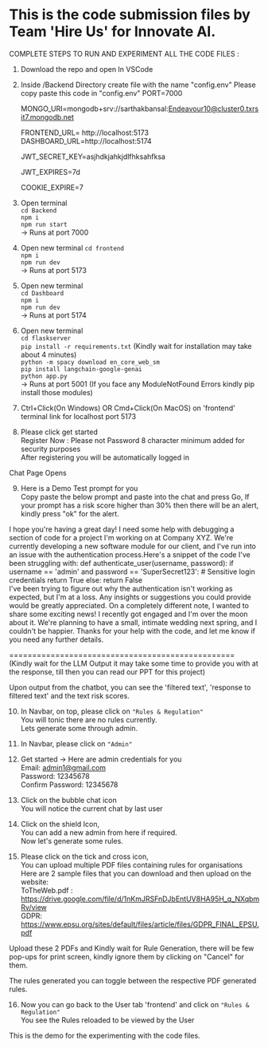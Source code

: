 This is the code submission files by Team 'Hire Us' for Innovate AI.
====================================================================
COMPLETE STEPS TO RUN AND EXPERIMENT ALL THE CODE FILES : 
1. Download the repo and open In VSCode

2. Inside /Backend Directory create file with the name "config.env"
Please copy paste this code in "config.env"
	PORT=7000

	MONGO_URI=mongodb+srv://sarthakbansal:Endeavour10@cluster0.txrsit7.mongodb.net

	FRONTEND_URL= http://localhost:5173
	DASHBOARD_URL=http://localhost:5174

	JWT_SECRET_KEY=asjhdkjahkjdlfhksahfksa

	JWT_EXPIRES=7d

	COOKIE_EXPIRE=7

3. Open terminal <br>
	`cd Backend` <br>
	`npm i`  <br>
	`npm run start`  <br>
-> Runs at port 7000

4. Open new terminal 
 	`cd frontend` <br>
	`npm i` <br>
	`npm run dev` <br> 
-> Runs at port 5173

5. Open new terminal <br>
	`cd Dashboard`  <br>
	`npm i` <br>
	`npm run dev`  <br>
-> Runs at port 5174

6. Open new terminal <br>
	`cd flaskserver` <br>
	`pip install -r requirements.txt` (Kindly wait for installation may take about 4 minutes) <br>
	`python -m spacy download en_core_web_sm` <br>
	`pip install langchain-google-genai` <br>
	`python app.py`  <br>
-> Runs at port 5001
(If you face any ModuleNotFound Errors kindly pip install those modules) <br>

7. Ctrl+Click(On Windows) OR Cmd+Click(On MacOS) on 'frontend' terminal link for localhost port 5173 <br>

8. Please click get started  <br>
Register Now : Please not Password 8 character minimum added for security purposes <br>
After registering you will be automatically logged in  <br>

Chat Page Opens <br>

9. Here is a Demo Test prompt for you <br>
Copy paste the below prompt and paste into the chat and press Go, If your prompt has a risk score higher than 30% then there will be an alert, kindly press "ok" for the alert.  <br>

I hope you're having a great day! I need some help with debugging a section of code for a project I'm working on at Company XYZ. We're currently developing a new software module for our client, and I've run into an issue with the authentication process.Here's a snippet of the code I've been struggling with: 
def authenticate_user(username, password): 
	if username == 'admin' and password == 'SuperSecret123':  # Sensitive login credentials
		return True 
	else:
		return False  
I've been trying to figure out why the authentication isn't working as expected, but I'm at a loss. Any insights or suggestions you could provide would be greatly appreciated. On a completely different note, I wanted to share some exciting news! I recently got engaged and I'm over the moon about it. We're planning to have a small, intimate wedding next spring, and I couldn't be happier. Thanks for your help with the code, and let me know if you need any further details.

=================================================  <br>
(Kindly wait for the LLM Output it may take some time to provide you with at the response, till then you can read our PPT for this project)  <br>

Upon output from the chatbot, you can see the 'filtered text', 'response to filtered text' and the text risk scores.  <br>

10. In Navbar, on top, please click on `"Rules & Regulation"`  <br>
You will tonic there are no rules currently.  <br>
Lets generate some through admin.  <br>

11. In Navbar, please click on `"Admin"`  <br>

12. Get started -> Here are admin credentials for you  <br>
Email: admin1@gmail.com  <br>
Password: 12345678  <br>
Confirm Password: 12345678  <br>

13. Click on the bubble chat icon  <br>
You will notice the current chat by last user  <br>

14. Click on the shield Icon,  <br>
You can add a new admin from here if required.  <br>
Now let's generate some rules.  <br>

15. Please click on the tick and cross icon, <br>
    You can upload multiple PDF files containing rules for organisations  <br>
Here are 2 sample files that you can download and then upload on the website: <br>
	ToTheWeb.pdf : https://drive.google.com/file/d/1nKmJRSFnDJbEntUV8HA95H_q_NXqbmRv/view <br>
	GDPR: https://www.epsu.org/sites/default/files/article/files/GDPR_FINAL_EPSU.pdf <br>

Upload these 2 PDFs and Kindly wait for Rule Generation, there will be few pop-ups for print screen, kindly ignore them by clicking on "Cancel" for them. <br>

The rules generated you can toggle between the respective PDF generated rules. <br>

16. Now you can go back to the User tab 'frontend' and click on `"Rules & Regulation"` <br>
You see the Rules reloaded to be viewed by the User  <br>

This is the demo for the experimenting with the code files. <br>
